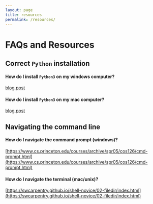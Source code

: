 ```yaml
---
layout: page
title: resources
permalink: /resources/
---
```


# FAQs and Resources

## Correct `Python` installation

#### How do I install `Python3` on my windows computer?

[blog post](https://wsvincent.com/install-python3-windows/)

#### How do I install `Python3` on my mac computer?

[blog post](https://wsvincent.com/install-python3-mac/)

## Navigating the command line

#### How do I navigate the command prompt (windows)?
[https://www.cs.princeton.edu/courses/archive/spr05/cos126/cmd-prompt.html](https://www.cs.princeton.edu/courses/archive/spr05/cos126/cmd-prompt.html)

#### How do I navigate the terminal (mac/unix)?
[https://swcarpentry.github.io/shell-novice/02-filedir/index.html](https://swcarpentry.github.io/shell-novice/02-filedir/index.html)
